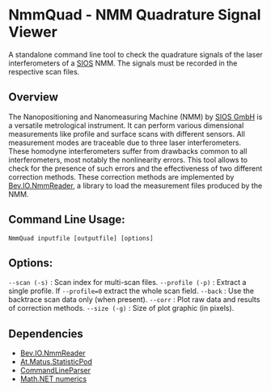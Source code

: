 NmmQuad - NMM Quadrature Signal Viewer
======================================

A standalone command line tool to check the quadrature signals of the laser interferometers of a [SIOS](https://sios-de.com) NMM. The signals must be recorded in the respective scan files.

## Overview
The Nanopositioning and Nanomeasuring Machine (NMM) by [SIOS GmbH](https://sios-de.com) is a versatile metrological instrument. It can perform various dimensional measurements like profile and surface scans with different sensors. All measurement modes are traceable due to three laser interferometers. These homodyne interferometers suffer from drawbacks common to all interferometers, most notably the nonlinearity errors. This tool allows to check for the presence of such errors and the effectiveness of two different correction methods. These correction methods are implemented by [Bev.IO.NmmReader](https://github.com/matusm/Bev.IO.NmmReader), a library to load the measurement files produced by the NMM.

## Command Line Usage:  
```
NmmQuad inputfile [outputfile] [options]
```

## Options:  
`--scan (-s)` : Scan index for multi-scan files.
`--profile (-p)` : Extract a single profile. If `--profile=0` extract the whole scan field. 
`--back` : Use the backtrace scan data only (when present).
`--corr` : Plot raw data and results of correction methods.
`--size (-g)` : Size of plot graphic (in pixels).

## Dependencies
* [Bev.IO.NmmReader](https://github.com/matusm/Bev.IO.NmmReader)  
* [At.Matus.StatisticPod](https://github.com/matusm/At.Matus.StatisticPod)
* [CommandLineParser](https://github.com/commandlineparser/commandline)
* [Math.NET numerics](https://numerics.mathdotnet.com)

